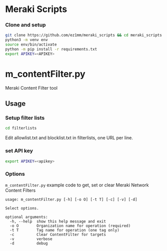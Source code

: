 # Meraki Scripts

### Clone and setup

```bash
git clone https://github.com/ez1mm/meraki_scripts && cd meraki_scripts
python3 -m venv env
source env/bin/activate
python -m pip install -r requirements.txt
export APIKEY=<APIKEY>
```

# m_contentFilter.py

Meraki Content Filter tool

## Usage
### Setup filter lists
```bash
cd filterlists
```
Edit allowlist.txt and blocklist.txt in filterlists, one URL per line.

### set API key
```bash
export APIKEY=<apikey>
```

### Options
`m_contentFilter.py` example code to get, set or clear Meraki Network Content Filters
```
usage: m_contentFilter.py [-h] [-o O] [-t T] [-c] [-v] [-d]

Select options.

optional arguments:
  -h, --help  show this help message and exit
  -o O        Organization name for operation (required)
  -t T        Tag name for operation (one tag only)
  -c          Clear ContentFilter for targets
  -v          verbose
  -d          debug
```
